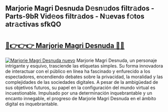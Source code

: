 ## Marjorie Magri Desnuda D𝚎sn𝚞dos filtr𝚊dos - Parts-9bR Vid𝚎os filtr𝚊dos - N𝚞evas f𝚘tos atr𝚊ctivas sfkQO

# <h2><a href="http://mbbqe5j.tromn.icu/?c=Marjorie+Magri+Desnuda">🔗👉👉👉 Marjorie Magri Desnuda 🔗🔗</a></h2>

[![Marjorie Magri Desnuda nuevo](https://i.imgur.com/pEAQMta.gif)](http://mbbqe5j.tromn.icu/?c=Marjorie+Magri+Desnuda)
Marjorie Magri Desnuda, un personaje intrigante y esquivo, trasciende las etiquetas simples. Su forma innovadora de interactuar con el público en línea ha fascinado y enfurecido a los espectadores, encendiendo debates sobre la privacidad, la moralidad y las complejidades de las sociedades digitales. A pesar de la ambigüedad de sus objetivos futuros, su papel en la configuración del mundo virtual es incuestionable. Impulsado por una determinación inquebrantable y un encanto innegable, el progreso de Marjorie Magri Desnuda en el ámbito digital es inquebrantable.
